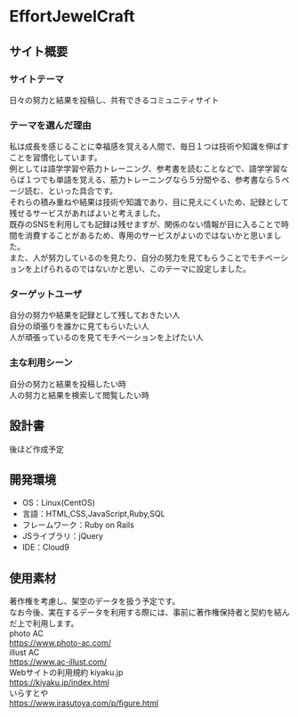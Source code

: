 # EffortJewelCraft

## サイト概要
### サイトテーマ
日々の努力と結果を投稿し、共有できるコミュニティサイト
### テーマを選んだ理由
私は成長を感じることに幸福感を覚える人間で、毎日１つは技術や知識を伸ばすことを習慣化しています。  
例としては語学学習や筋力トレーニング、参考書を読むことなどで、語学学習ならば１つでも単語を覚える、筋力トレーニングなら５分間やる、参考書なら５ページ読む、といった具合です。  
それらの積み重ねや結果は技術や知識であり、目に見えにくいため、記録として残せるサービスがあればよいと考えました。  
既存のSNSを利用しても記録は残せますが、関係のない情報が目に入ることで時間を消費することがあるため、専用のサービスがよいのではないかと思いました。  
また、人が努力しているのを見たり、自分の努力を見てもらうことでモチベーションを上げられるのではないかと思い、このテーマに設定しました。  
### ターゲットユーザ
自分の努力や結果を記録として残しておきたい人  
自分の頑張りを誰かに見てもらいたい人  
人が頑張っているのを見てモチベーションを上げたい人  
### 主な利用シーン
自分の努力と結果を投稿したい時  
人の努力と結果を検索して閲覧したい時  
## 設計書
後ほど作成予定  
## 開発環境
- OS：Linux(CentOS)
- 言語：HTML,CSS,JavaScript,Ruby,SQL
- フレームワーク：Ruby on Rails
- JSライブラリ：jQuery
- IDE：Cloud9

## 使用素材
著作権を考慮し、架空のデータを扱う予定です。  
なお今後、実在するデータを利用する際には、事前に著作権保持者と契約を結んだ上で利用します。  
photo AC  
https://www.photo-ac.com/  
illust AC  
https://www.ac-illust.com/  
Webサイトの利用規約  kiyaku.jp  
https://kiyaku.jp/index.html  
いらすとや  
https://www.irasutoya.com/p/figure.html
<!-- - 外部サービスの画像素材・音声素材を使用した場合は、必ずサービス名とURLを明記してください。 -->
<!-- - アプリケーションの実装に使用したgem/bootstrapのリファレンスなどの記載は不要です。 -->
<!-- - 使用しない場合は、使用素材の項目をREADMEから削除してください。 -->
<!-- - 架空の団体・題材を前提にポートフォリオを制作する場合、下記のテンプレートを当項目内に記載しましょう。 -->
<!-- 【テンプレート】 -->